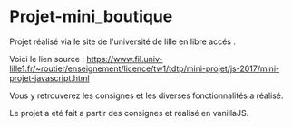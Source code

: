 # Projet-mini_boutique


Projet réalisé via le site de l'université de lille en libre accés . 


Voici le lien source : https://www.fil.univ-lille1.fr/~routier/enseignement/licence/tw1/tdtp/mini-projet/js-2017/mini-projet-javascript.html

Vous y retrouverez les consignes et les diverses fonctionnalités a réalisé.

Le projet a été fait a partir des consignes et réalisé en vanillaJS.
